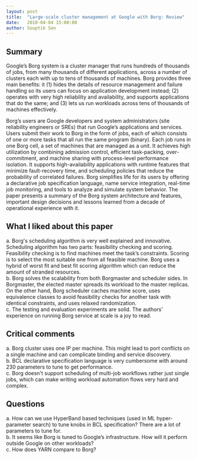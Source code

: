 ```yaml
---
layout: post
title:  "Large-scale cluster management at Google with Borg: Review"
date:   2018-04-04 15:00:00
author: Souptik Sen
---
```


## Summary
<p>
Google’s Borg system is a cluster manager that runs hundreds of thousands of jobs, from many thousands of different applications, across a number of clusters each with up to tens of thousands of machines. Borg provides three main benefits: it (1) hides the details of resource management and failure handling so its users can focus on application development instead; (2) operates with very high reliability and availability, and supports applications that do the same; and (3) lets us run workloads across tens of thousands of machines effectively.
</p>
<p>
Borg’s users are Google developers and system administrators (site reliability engineers or SREs) that run Google’s applications and services. Users submit their work to Borg in the form of jobs, each of which consists of one or more tasks that all run the same program (binary). Each job runs in one Borg cell, a set of machines that are managed as a unit. It achieves high utilization by combining admission control, efficient task-packing, over-commitment, and machine sharing with process-level performance isolation. It supports high-availability applications with runtime features that minimize fault-recovery time, and scheduling policies that reduce the probability of correlated failures. Borg simplifies life for its users by offering a declarative job specification language, name service integration, real-time job monitoring, and tools to analyze and simulate system behavior. The paper presents a summary of the Borg system architecture and features, important design decisions and lessons learned from a decade of operational experience with it.
</p>


## What I liked about this paper
<p>
a.  Borg's scheduling algorithm is very well explained and innovative. Scheduling algorithm has two parts: feasibility checking and scoring. Feasibility checking is to find machines meet the task’s constraints. Scoring is to select the most suitable one from all feasible machine. Borg uses a hybrid of worst fit and best fit scoring algorithm which can reduce the amount of stranded resources.<br>
b.  Borg solves the scalability from both Borgmaster and scheduler sides. In Borgmaster, the elected master spreads its workload to the master replicas. On the other hand, Borg scheduler caches machine score, uses equivalence classes to avoid feasibility checks for another task with identical constraints, and uses relaxed randomization.<br>
c.  The testing and evaluation experiments are solid. The authors’ experience on running Borg service at scale is a joy to read.
</p>

## Critical comments
<p>
a.  Borg cluster uses one IP per machine. This might lead to port conflicts on a single machine and can complicate binding and service discovery.<br>
b.  BCL declarative specification language is very cumbersome with around 230 parameters to tune to get performance.<br>
c.  Borg doesn't support scheduling of multi-job workflows rather just single jobs, which can make writing workload automation flows very hard and complex.
</p>


## Questions
<p>
a.  How can we use HyperBand based techniques (used in ML hyper-parameter search) to tune knobs in BCL specification? There are a lot of parameters to tune for.<br>
b.  It seems like Borg is tuned to Google’s infrastructure. How will it perform outside Google on other workloads?<br>
c.  How does YARN compare to Borg?
</p>
